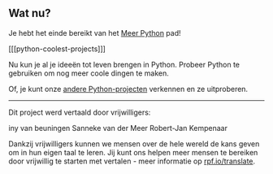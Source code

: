 ## Wat nu?

Je hebt het einde bereikt van het [Meer Python](https://projects.raspberrypi.org/nl-NL/pathways/more-python) pad!

[[[python-coolest-projects]]]

Nu kun je al je ideeën tot leven brengen in Python. Probeer Python te gebruiken om nog meer coole dingen te maken.

Of, je kunt onze [andere Python-projecten](https://projects.raspberrypi.org/nl-NL/projects?software%5B%5D=python) verkennen en ze uitproberen.

***

Dit project werd vertaald door vrijwilligers:

iny van beuningen
Sanneke van der Meer
Robert-Jan Kempenaar

Dankzij vrijwilligers kunnen we mensen over de hele wereld de kans geven om in hun eigen taal te leren. Jij kunt ons helpen meer mensen te bereiken door vrijwillig te starten met vertalen - meer informatie op [rpf.io/translate](https://rpf.io/translate).

